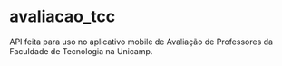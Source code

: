 # avaliacao_tcc
API feita para uso no aplicativo mobile de Avaliação de Professores da Faculdade de Tecnologia na Unicamp.
